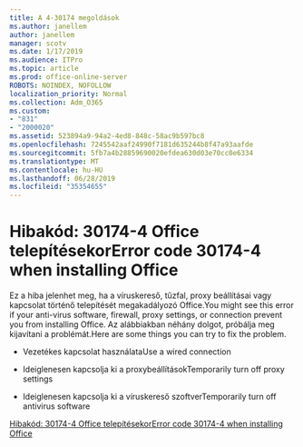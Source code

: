 ```yaml
---
title: A 4-30174 megoldások
ms.author: janellem
author: janellem
manager: scotv
ms.date: 1/17/2019
ms.audience: ITPro
ms.topic: article
ms.prod: office-online-server
ROBOTS: NOINDEX, NOFOLLOW
localization_priority: Normal
ms.collection: Adm_O365
ms.custom:
- "831"
- "2000020"
ms.assetid: 523894a9-94a2-4ed8-848c-58ac9b597bc8
ms.openlocfilehash: 7245542aaf24990f7181d635244b8f47a93aafde
ms.sourcegitcommit: 5fb7a4b28859690020efdea630d03e70cc0e6334
ms.translationtype: MT
ms.contentlocale: hu-HU
ms.lasthandoff: 06/28/2019
ms.locfileid: "35354655"
---
```

# <a name="error-code-30174-4-when-installing-office"></a><span data-ttu-id="17e40-102">Hibakód: 30174-4 Office telepítésekor</span><span class="sxs-lookup"><span data-stu-id="17e40-102">Error code 30174-4 when installing Office</span></span>

<span data-ttu-id="17e40-103">Ez a hiba jelenhet meg, ha a víruskereső, tűzfal, proxy beállításai vagy kapcsolat történő telepítését megakadályozó Office.</span><span class="sxs-lookup"><span data-stu-id="17e40-103">You might see this error if your anti-virus software, firewall, proxy settings, or connection prevent you from installing Office.</span></span> <span data-ttu-id="17e40-104">Az alábbiakban néhány dolgot, próbálja meg kijavítani a problémát.</span><span class="sxs-lookup"><span data-stu-id="17e40-104">Here are some things you can try to fix the problem.</span></span>
  
- <span data-ttu-id="17e40-105">Vezetékes kapcsolat használata</span><span class="sxs-lookup"><span data-stu-id="17e40-105">Use a wired connection</span></span>

- <span data-ttu-id="17e40-106">Ideiglenesen kapcsolja ki a proxybeállítások</span><span class="sxs-lookup"><span data-stu-id="17e40-106">Temporarily turn off proxy settings</span></span>

- <span data-ttu-id="17e40-107">Ideiglenesen kapcsolja ki a víruskereső szoftver</span><span class="sxs-lookup"><span data-stu-id="17e40-107">Temporarily turn off antivirus software</span></span>

[<span data-ttu-id="17e40-108">Hibakód: 30174-4 Office telepítésekor</span><span class="sxs-lookup"><span data-stu-id="17e40-108">Error code 30174-4 when installing Office</span></span>](https://support.office.com/article/5d5551db-266f-47b3-93fc-d51c2e8f4c0b?wt.mc_id=Alchemy_ClientDIA)
  